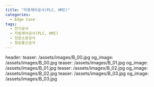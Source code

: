 ```yaml
---
title: "자동제어공사(PLC, HMI)"
categories:
  - Edge Case
tags:
  - 전기공사
  - 자동제어공사(PLC, HMI)
  - 전문소방공사
  - 정보통신공사  
---
```

header:
  teaser: /assets/images/B_00.jpg
  og_image: /assets/images/B_00.jpg
  teaser: /assets/images/B_01.jpg
  og_image: /assets/images/B_01.jpg
  teaser: /assets/images/B_02.jpg
  og_image: /assets/images/B_02.jpg
  teaser: /assets/images/B_03.jpg
  og_image: /assets/images/B_03.jpg
